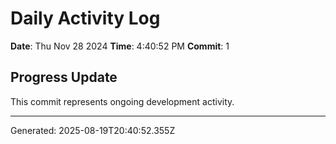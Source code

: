 # Daily Activity Log

**Date**: Thu Nov 28 2024
**Time**: 4:40:52 PM
**Commit**: 1

## Progress Update

This commit represents ongoing development activity.

---
Generated: 2025-08-19T20:40:52.355Z
